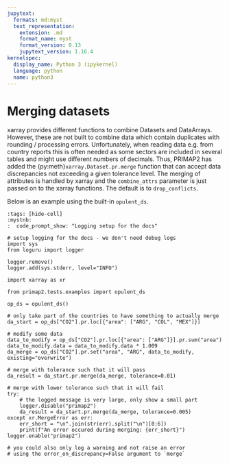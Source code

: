 ```yaml
---
jupytext:
  formats: md:myst
  text_representation:
    extension: .md
    format_name: myst
    format_version: 0.13
    jupytext_version: 1.16.4
kernelspec:
  display_name: Python 3 (ipykernel)
  language: python
  name: python3
---
```


# Merging datasets

xarray provides different functions to combine Datasets and DataArrays.
However, these are not built to combine data which contain duplicates
with rounding / processing errors.
Unfortunately, when reading data e.g. from country
reports this is often needed as some sectors are included in several tables
and might use different numbers of decimals.
Thus, PRIMAP2 has added the {py:meth}`xarray.Dataset.pr.merge`
function that can accept data discrepancies not exceeding a given tolerance
level.
The merging of attributes is handled by xarray and the `combine_attrs`
parameter is just passed on to the xarray functions.
The default is to `drop_conflicts`.

Below is an example using the built-in `opulent_ds`.

```{code-cell} ipython3
:tags: [hide-cell]
:mystnb:
:  code_prompt_show: "Logging setup for the docs"

# setup logging for the docs - we don't need debug logs
import sys
from loguru import logger

logger.remove()
logger.add(sys.stderr, level="INFO")
```

```{code-cell} ipython3
import xarray as xr

from primap2.tests.examples import opulent_ds

op_ds = opulent_ds()

# only take part of the countries to have something to actually merge
da_start = op_ds["CO2"].pr.loc[{"area": ["ARG", "COL", "MEX"]}]

# modify some data
data_to_modify = op_ds["CO2"].pr.loc[{"area": ["ARG"]}].pr.sum("area")
data_to_modify.data = data_to_modify.data * 1.009
da_merge = op_ds["CO2"].pr.set("area", "ARG", data_to_modify, existing="overwrite")

# merge with tolerance such that it will pass
da_result = da_start.pr.merge(da_merge, tolerance=0.01)
```

```{code-cell} ipython3
# merge with lower tolerance such that it will fail
try:
    # the logged message is very large, only show a small part
    logger.disable("primap2")
    da_result = da_start.pr.merge(da_merge, tolerance=0.005)
except xr.MergeError as err:
    err_short = "\n".join(str(err).split("\n")[0:6])
    print(f"An error occured during merging: {err_short}")
logger.enable("primap2")

# you could also only log a warning and not raise an error
# using the error_on_discrepancy=False argument to `merge`
```
